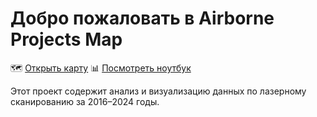 # Добро пожаловать в Airborne Projects Map

🗺️ [Открыть карту](https://mariia-pon.github.io/airborne-projects-map/)
📊 [Посмотреть ноутбук](airborne-projects-map.ipynb)

Этот проект содержит анализ и визуализацию данных по лазерному сканированию за 2016–2024 годы.
